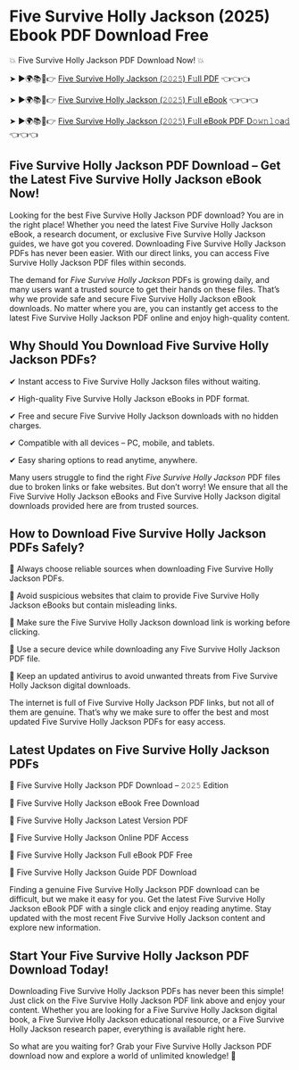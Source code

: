 # Five Survive Holly Jackson (2025) Ebook PDF Download Free

💥 Five Survive Holly Jackson PDF Download Now! 💥

➤ ►🌍📚📱👉 [Five Survive Holly Jackson (𝟸𝟶𝟸𝟻) F𝚞ll PDF](https://getpdf.xyz/five-survive-holly-jackson) 👈👈👈


➤ ►🌍📚📱👉 [Five Survive Holly Jackson (𝟸𝟶𝟸𝟻) F𝚞ll eBook](https://getpdf.xyz/five-survive-holly-jackson) 👈👈👈


➤ ►🌍📚📱👉 [Five Survive Holly Jackson (𝟸𝟶𝟸𝟻) F𝚞ll eBook PDF D𝚘𝚠𝚗𝚕𝚘a𝚍](https://getpdf.xyz/five-survive-holly-jackson) 👈👈👈


## Five Survive Holly Jackson PDF Download – Get the Latest Five Survive Holly Jackson eBook Now!

Looking for the best Five Survive Holly Jackson PDF download? You are in the right place! Whether you need the latest Five Survive Holly Jackson eBook, a research document, or exclusive Five Survive Holly Jackson guides, we have got you covered. Downloading Five Survive Holly Jackson PDFs has never been easier. With our direct links, you can access Five Survive Holly Jackson PDF files within seconds.

The demand for *Five Survive Holly Jackson* PDFs is growing daily, and many users want a trusted source to get their hands on these files. That’s why we provide safe and secure Five Survive Holly Jackson eBook downloads. No matter where you are, you can instantly get access to the latest Five Survive Holly Jackson PDF online and enjoy high-quality content.

## Why Should You Download Five Survive Holly Jackson PDFs?

✔ Instant access to Five Survive Holly Jackson files without waiting.

✔ High-quality Five Survive Holly Jackson eBooks in PDF format.

✔ Free and secure Five Survive Holly Jackson downloads with no hidden charges.

✔ Compatible with all devices – PC, mobile, and tablets.

✔ Easy sharing options to read anytime, anywhere.

Many users struggle to find the right *Five Survive Holly Jackson* PDF files due to broken links or fake websites. But don’t worry! We ensure that all the Five Survive Holly Jackson eBooks and Five Survive Holly Jackson digital downloads provided here are from trusted sources.

## How to Download Five Survive Holly Jackson PDFs Safely?

📌 Always choose reliable sources when downloading Five Survive Holly Jackson PDFs.

📌 Avoid suspicious websites that claim to provide Five Survive Holly Jackson eBooks but contain misleading links.

📌 Make sure the Five Survive Holly Jackson download link is working before clicking.

📌 Use a secure device while downloading any Five Survive Holly Jackson PDF file.

📌 Keep an updated antivirus to avoid unwanted threats from Five Survive Holly Jackson digital downloads.

The internet is full of Five Survive Holly Jackson PDF links, but not all of them are genuine. That’s why we make sure to offer the best and most updated Five Survive Holly Jackson PDFs for easy access.

## Latest Updates on Five Survive Holly Jackson PDFs

🔹 Five Survive Holly Jackson PDF Download – 𝟸𝟶𝟸𝟻 Edition

🔹 Five Survive Holly Jackson eBook Free Download

🔹 Five Survive Holly Jackson Latest Version PDF

🔹 Five Survive Holly Jackson Online PDF Access

🔹 Five Survive Holly Jackson Full eBook PDF Free

🔹 Five Survive Holly Jackson Guide PDF Download

Finding a genuine Five Survive Holly Jackson PDF download can be difficult, but we make it easy for you. Get the latest Five Survive Holly Jackson eBook PDF with a single click and enjoy reading anytime. Stay updated with the most recent Five Survive Holly Jackson content and explore new information.

## Start Your Five Survive Holly Jackson PDF Download Today!

Downloading Five Survive Holly Jackson PDFs has never been this simple! Just click on the Five Survive Holly Jackson PDF link above and enjoy your content. Whether you are looking for a Five Survive Holly Jackson digital book, a Five Survive Holly Jackson educational resource, or a Five Survive Holly Jackson research paper, everything is available right here.

So what are you waiting for? Grab your Five Survive Holly Jackson PDF download now and explore a world of unlimited knowledge! 🚀